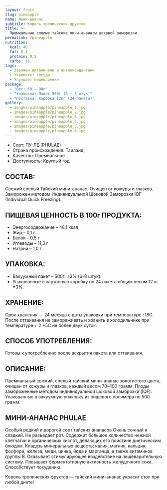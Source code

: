 ```yaml
---
layout: fruit
slug: pineapple
name: Мини-ананас
subtitle: Король тропических фруктов
title: >-
  Премиальные спелые тайские мини-ананасы шоковой заморозки
permalink: /pineapple
nutrition:
  kcal: 48
  fat: 0,1
  protein: 0,5
  carbs: 11
tags:
  - Заряжен витаминами и антиоксидантами
  - Укрепляет сосуды
  - Улучшает пищеварение
package:
  - "Вес: 60 — 90г"
  - "Упаковка: Пакет 500г (6 — 8 штук)"
  - "Поставка: Коробка 12кг (24 пакета)"
gallery:
  - images/pineapple/pineapple_1.jpg
  - images/pineapple/pineapple_2.jpg
  - images/pineapple/pineapple_3.jpg
  - images/pineapple/pineapple_4.jpg
  - images/pineapple/pineapple_5.jpg
  - images/pineapple/pineapple_6.jpg
---
```


* Сорт: ПУ-ЛЕ (PHULAE)
* Страна происхождения: Таиланд
* Качество: Премиальное
* Доступность: Круглый год

## СОСТАВ:

Свежий спелый Тайский мини-ананас. Очищен от кожуры и глазков. Заморожен
методом Индивидуальной Шоковой Заморозки IQF (Individual Quick Freezing).

## ПИЩЕВАЯ ЦЕННОСТЬ В 100г ПРОДУКТА:

* Энергосодержание – 48,1 ккал
* Жир – 0,1 г
* Белок – 0,5 г
* Углеводы – 11,3 г
* Натрий – 1,0 г

## УПАКОВКА:

* Вакуумный пакет – 500г. ±3% (6-8 штук).
* Упакованные в картонную коробку по 24 пакета общим весом 12 кг ±3%.

## ХРАНЕНИЕ:

Срок хранения — 24 месяца с даты упаковки при температуре -18С. После
оттаивания не замораживать и хранить в холодильнике при температуре + 2 +5С не
более двух суток.

## СПОСОБ УПОТРЕБЛЕНИЯ:

Готовы к употреблению после вскрытия пакета или оттаивания.

## ОПИСАНИЕ:

Премиальный свежий, спелый тайский мини-ананас золотистого цвета, очищен от
кожуры и глазков, каждый весом 70~100 грамм. Плоды замороженные методом
индивидуальной шоковой заморозки (IQF). Упакованные в вакуумную упаковку из
пищевого полимера по 500 грамм.

## МИНИ-АНАНАС PHULAE

Особый редкий и дорогой сорт тайских ананасов Очень сочный и сладкий. Не
разъедает рот. Содержит большое количество нежной клетчатки и органических
кислот, делающих его поистине диетическим блюдом. Кладезь минеральных веществ;
калия, магния, кальция, фосфора, железа, меди, цинка, йода и марганца, а также
витаминов группы В. Оказывает стимулирующее воздействие на пищеварительную
систему. Повышает ферментативную активность желудочного сока. Способствует
похудению.

Король тропических фруктов — тайский мини-ананас украсит стол при любой диете!
